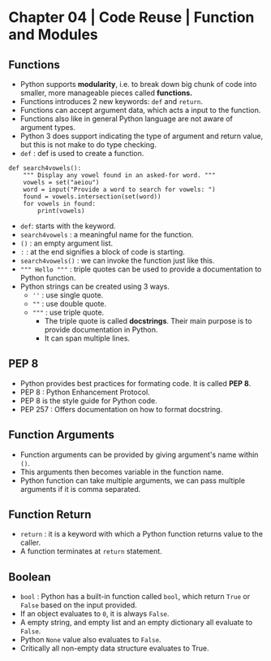 # Chapter 04 | Code Reuse | Function and Modules #

## Functions ##

* Python supports **modularity**, i.e. to break down big chunk of code into smaller, more manageable pieces called **functions.**
* Functions introduces 2 new keywords: `def` and `return`.
* Functions can accept argument data, which acts a input to the function.
* Functions also like in general Python language are not aware of argument types.
* Python 3 does support indicating the type of argument and return value, but this is not make to do type checking.
* `def` : def is used to create a function.

````
def search4vowels():
    """ Display any vowel found in an asked-for word. """
    vowels = set("aeiou")
    word = input("Provide a word to search for vowels: ")
    found = vowels.intersection(set(word))
    for vowels in found:
        print(vowels)
````
* `def`: starts with the keyword.
* `search4vowels` : a meaningful name for the function.
* `()` : an empty argument list.
* `:` : at the end signifies a block of code is starting.
* `search4vowels()` : we can invoke the function just like this.
* `""" Hello """` : triple quotes can be used to provide a documentation to Python function.
* Python strings can be created using 3 ways.
    - `''` : use single quote.
    - `""` : use double quote.
    - `"""` : use triple quote.
        + The triple quote is called **docstrings**. Their main purpose is to provide documentation in Python.
        + It can span multiple lines.


## PEP 8 ##
* Python provides best practices for formating code. It is called **PEP 8**.
* PEP 8 : Python Enhancement Protocol.
* PEP 8 is the style guide for Python code.
* PEP 257 : Offers documentation on how to format docstring.

## Function Arguments ##
* Function arguments can be provided by giving argument's name within `()`.
* This arguments then becomes variable in the function name.
* Python function can take multiple arguments, we can pass multiple arguments if it is comma separated.


## Function Return ##
* `return` : it is a keyword with which a Python function returns value to the caller.
* A function terminates at `return` statement.

## Boolean ##
* `bool` : Python has a built-in function called `bool`, which return `True` or `False` based on the input provided.
* If an object evaluates to `0`, it is always `False`.
* A empty string, and empty list and an empty dictionary all evaluate to `False`.
* Python `None` value also evaluates to `False`.
* Critically all non-empty data structure evaluates to True.



